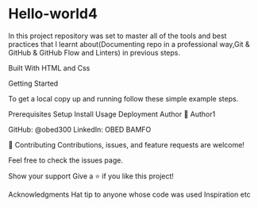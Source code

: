 # Hello-world4
In this project repository was set to master all of the tools and best practices that I learnt about(Documenting repo in a professional way,Git & GitHub & GitHub Flow and Linters) in previous steps. 

Built With
HTML and Css

Getting Started

To get a local copy up and running follow these simple example steps.

Prerequisites
Setup
Install
Usage
Deployment
Author
👤 Author1

GitHub: @obed300
LinkedIn: OBED BAMFO

🤝 Contributing
Contributions, issues, and feature requests are welcome!

Feel free to check the issues page.

Show your support
Give a ⭐️ if you like this project!

Acknowledgments
Hat tip to anyone whose code was used
Inspiration
etc